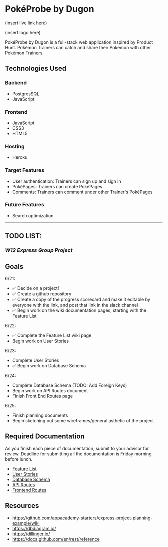 # PokéProbe by Dugon

(insert live link here)

(insert logo here)

PokéProbe by Dugon is a full-stack web application inspired by Product Hunt. Pokémon Trainers can catch and share their Pokemon with other Pokémon Trainers.

## Technologies Used

### Backend
* PostgresSQL
* JavaScript

### Frontend
* JavaScript
* CSS3
* HTML5

### Hosting
* Heroku

### Target Features
* User authentication: Trainers can sign up and sign in
* PokéPages: Trainers can create PokéPages
* Comments: Trainers can comment under other Trainer's PokéPages

### Future Features
* Search optimization








------------------------------------------------------
## TODO LIST: 
### _W12 Express Group Project_

## Goals
6/21:
- ✅  Decide on a project! 
- ✅  Create a github repository 
- ✅  Create a copy of the progress scorecard and make it editable by everyone with the link, and post that link in the slack channel 
- ✅  Begin work on the wiki documentation pages, starting with the Feature List

6/22:
- ✅  Complete the Feature List wiki page
- Begin work on User Stories

6/23:
- Complete User Stories
- ✅  Begin work on Database Schema

6/24:
- Complete Database Schema (TODO: Add Foreign Keys)
- Begin work on API Routes document
- Finish Front End Routes page

6/25: 
- Finish planning documents
- Begin sketching out some wireframes/general asthetic of the project

## Required Documentation
As you finish each piece of documentation, submit to your advisor for review. Deadline for submitting all the documentation is Friday morning before lunch.
- [Feature List](https://open.appacademy.io/learn/js-py---apr-2021-cohort-1-online/week-12-apr-2021-cohort-1-online/feature-list)
- [User Stories](https://open.appacademy.io/learn/js-py---apr-2021-cohort-1-online/week-12-apr-2021-cohort-1-online/user-stories)
- [Database Schema](https://open.appacademy.io/learn/js-py---apr-2021-cohort-1-online/week-12-apr-2021-cohort-1-online/database-schema)
- [API Routes](https://open.appacademy.io/learn/js-py---apr-2021-cohort-1-online/week-12-apr-2021-cohort-1-online/api-documentation)
- [Frontend Routes](https://open.appacademy.io/learn/js-py---apr-2021-cohort-1-online/week-12-apr-2021-cohort-1-online/frontend-routes)

## Resources
- https://github.com/appacademy-starters/express-project-planning-example/wiki
- https://dbdiagram.io/
- https://dillinger.io/
- https://docs.github.com/en/rest/reference
